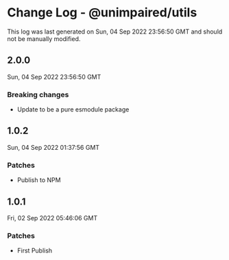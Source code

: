 # Change Log - @unimpaired/utils

This log was last generated on Sun, 04 Sep 2022 23:56:50 GMT and should not be manually modified.

## 2.0.0
Sun, 04 Sep 2022 23:56:50 GMT

### Breaking changes

- Update to be a pure esmodule package

## 1.0.2
Sun, 04 Sep 2022 01:37:56 GMT

### Patches

- Publish to NPM

## 1.0.1
Fri, 02 Sep 2022 05:46:06 GMT

### Patches

- First Publish

